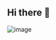 ## Hi there 👋

<!--
**NIK02222/NIK02222** is a ✨ _special_ ✨ repository because its `README.md` (this file) appears on your GitHub profile.

Here are some ideas to get you started:

- 🔭 I’m currently working on ...
- 🌱 I’m currently learning ...
- 👯 I’m looking to collaborate on ...
- 🤔 I’m looking for help with ...
- 💬 Ask me about ...
- 📫 How to reach me: ...
- 😄 Pronouns: ...
- ⚡ Fun fact: ...
-->
![image](https://encrypted-tbn0.gstatic.com/images?q=tbn:ANd9GcT8tJ6Q3Yxe2PvPTvwVO-K4pHTTX4P_k7nQew&s)
